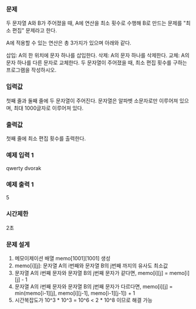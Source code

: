 ### 문제
두 문자열 A와 B가 주어졌을 때, A에 연산을 최소 횟수로 수행해 B로 만드는 문제를 "최소 편집" 문제라고 한다.

A에 적용할 수 있는 연산은 총 3가지가 있으며 아래와 같다.

삽입: A의 한 위치에 문자 하나를 삽입한다.
삭제: A의 문자 하나를 삭제한다.
교체: A의 문자 하나를 다른 문자로 교체한다.
두 문자열이 주어졌을 때, 최소 편집 횟수를 구하는 프로그램을 작성하시오.

### 입력값
첫째 줄과 둘째 줄에 두 문자열이 주어진다. 문자열은 알파벳 소문자로만 이루어져 있으며, 최대 1000글자로 이루어져 있다.

### 출력값
첫째 줄에 최소 편집 횟수를 출력한다.

### 예제 입력 1
qwerty
dvorak

### 예제 출력 1
5

### 시간제한
2초

### 문제 설게
1. 메모이제이션 배열 memo[1001][1001] 생성
2. memo[i][j]: 문자열 A의 i번째와 문자열 B의 j번째 까지의 유사도 최소값
3. 문자열 A의 i번째 문자와 문자열 B의 j번째 문자가 같다면, memo[i][j] = memo[i][j] - 1
4. 문자열 A의 i번째 문자와 문자열 B의 j번째 문자가 다르다면, memo[i][j] = min(memo[i-1][j], memo[i][j-1], memo[i-1][j-1]) + 1
5. 시간복잡도가 10^3 * 10^3 = 10^6 < 2 * 10^8 이므로 해결 가능
